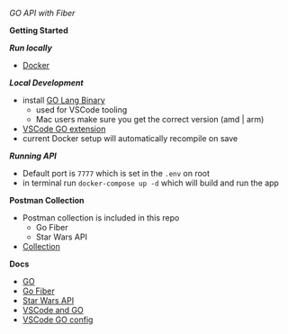 *GO API with Fiber*

**Getting Started**

***Run locally***
  - [Docker](https://docs.docker.com/desktop/mac/install/)

***Local Development***
  - install [GO Lang Binary](https://go.dev/dl/)
    - used for VSCode tooling
    - Mac users make sure you get the correct version (amd | arm)
  - [VSCode GO extension](https://marketplace.visualstudio.com/items?itemName=golang.go)
  - current Docker setup will automatically recompile on save

***Running API***
  - Default port is `7777` which is set in the `.env` on root
  - in terminal run `docker-compose up -d` which will build and run the app

**Postman Collection**
  - Postman collection is included in this repo
    - Go Fiber
    - Star Wars API
  - [Collection](https://github.com/peteplays/go-fiber/blob/main/goFiber.postman_collection.json)

**Docs**
  - [GO](https://go.dev/)
  - [Go Fiber](https://docs.gofiber.io/)
  - [Star Wars API](https://swapi.dev/)
  - [VSCode and GO](https://code.visualstudio.com/docs/languages/go)
  - [VSCode GO config](https://docs.microsoft.com/en-us/azure/developer/go/configure-visual-studio-code)
